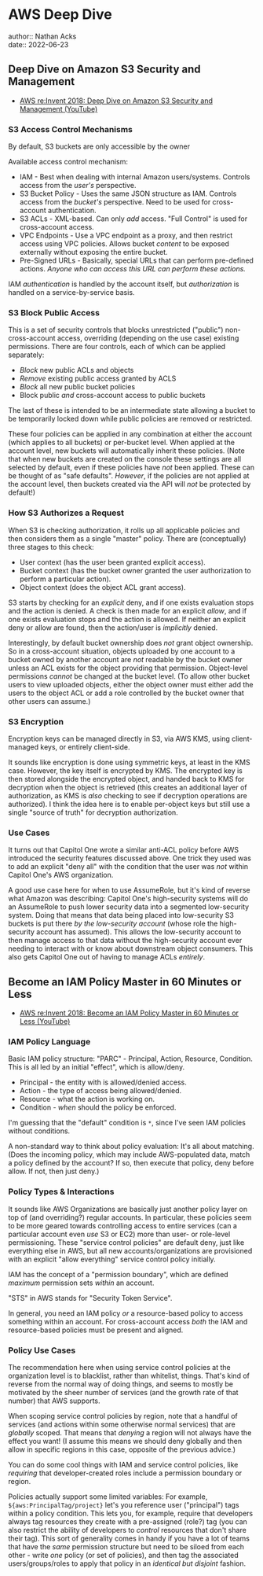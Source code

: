 # AWS Deep Dive

author:: Nathan Acks  
date:: 2022-06-23

## Deep Dive on Amazon S3 Security and Management

* [AWS re:Invent 2018: Deep Dive on Amazon S3 Security and Management (YouTube)](https://youtu.be/x25FSsXrBqU)

### S3 Access Control Mechanisms

By default, S3 buckets are only accessible by the owner

Available access control mechanism:

* IAM - Best when dealing with internal Amazon users/systems. Controls access from the *user's* perspective.
* S3 Bucket Policy - Uses the same JSON structure as IAM. Controls access from the *bucket's* perspective. Need to be used for cross-account authentication.
* S3 ACLs - XML-based. Can only *add* access. "Full Control" is used for cross-account access.
* VPC Endpoints - Use a VPC endpoint as a proxy, and then restrict access using VPC policies. Allows bucket *content* to be exposed externally without exposing the entire bucket.
* Pre-Signed URLs - Basically, special URLs that can perform pre-defined actions. *Anyone who can access this URL can perform these actions.*

IAM *authentication* is handled by the account itself, but *authorization* is handled on a service-by-service basis.

### S3 Block Public Access

This is a set of security controls that blocks unrestricted ("public") non-cross-account access, overriding (depending on the use case) existing permissions. There are four controls, each of which can be applied separately:

* *Block* new public ACLs and objects
* *Remove* existing public access granted by ACLS
* *Block* all new public bucket policies
* Block public *and* cross-account access to public buckets

The last of these is intended to be an intermediate state allowing a bucket to be temporarily locked down while public policies are removed or restricted.

These four policies can be applied in any combination at either the account (which applies to all buckets) or per-bucket level. When applied at the account level, new buckets will automatically inherit these policies. (Note that when new buckets are created on the console these settings are all selected by default, even if these policies have *not* been applied. These can be thought of as "safe defaults". *However*, if the policies are not applied at the account level, then buckets created via the API will *not* be protected by default!)

### How S3 Authorizes a Request

When S3 is checking authorization, it rolls up all applicable policies and then considers them as a single "master" policy. There are (conceptually) three stages to this check:

* User context (has the user been granted explicit access).
* Bucket context (has the bucket owner granted the user authorization to perform a particular action).
* Object context (does the object ACL grant access).

S3 starts by checking for an *explicit* deny, and if one exists evaluation stops and the action is denied. A check is then made for an explicit *allow*, and if one exists evaluation stops and the action is allowed. If neither an explicit deny or allow are found, then the action/user is *implicitly* denied.

Interestingly, by default bucket ownership does *not* grant object ownership. So in a cross-account situation, objects uploaded by one account to a bucket owned by another account are *not* readable by the bucket owner unless an ACL exists for the object providing that permission. Object-level permissions *cannot* be changed at the bucket level. (To allow other bucket users to view uploaded objects, either the object owner must either add the users to the object ACL or add a role controlled by the bucket owner that other users can assume.)

### S3 Encryption

Encryption keys can be managed directly in S3, via AWS KMS, using client-managed keys, or entirely client-side.

It sounds like encryption is done using symmetric keys, at least in the KMS case. However, the key itself is encrypted by KMS. The encrypted key is then stored alongside the encrypted object, and handed back to KMS for decryption when the object is retrieved (this creates an additional layer of authorization, as KMS is *also* checking to see if decryption operations are authorized). I think the idea here is to enable per-object keys but still use a single "source of truth" for decryption authorization.

### Use Cases

It turns out that Capitol One wrote a similar anti-ACL policy before AWS introduced the security features discussed above. One trick they used was to add an explicit "deny all" with the condition that the user was *not* within Capitol One's AWS organization.

A good use case here for when to use AssumeRole, but it's kind of reverse what Amazon was describing: Capitol One's high-security systems will do an AssumeRole to push lower security data into a segmented low-security system. Doing that means that data being placed into low-security S3 buckets is put there *by the low-security account* (whose role the high-security account has assumed). This allows the low-security account to then manage access to that data without the high-security account ever needing to interact with or know about downstream object consumers. This also gets Capitol One out of having to manage ACLs *entirely*.

## Become an IAM Policy Master in 60 Minutes or Less

* [AWS re:Invent 2018: Become an IAM Policy Master in 60 Minutes or Less (YouTube)](https://youtu.be/YQsK4MtsELU)

### IAM Policy Language

Basic IAM policy structure: "PARC" - Principal, Action, Resource, Condition. This is all led by an initial "effect", which is allow/deny.

* Principal - the entity with is allowed/denied access.
* Action - the type of access being allowed/denied.
* Resource - what the action is working on.
* Condition - *when* should the policy be enforced.

I'm guessing that the "default" condition is `*`, since I've seen IAM policies without conditions.

A non-standard way to think about policy evaluation: It's all about matching. (Does the incoming policy, which may include AWS-populated data, match a policy defined by the account? If so, then execute that policy, deny before allow. If not, then just deny.)

### Policy Types & Interactions

It sounds like AWS Organizations are basically just another policy layer on top of (and overriding?) regular accounts. In particular, these policies seem to be more geared towards controlling access to entire services (can a particular account even *use* S3 or EC2) more than user- or role-level permissioning. These "service control policies" are default deny, just like everything else in AWS, but all new accounts/organizations are provisioned with an explicit "allow everything" service control policy initially.

IAM has the concept of a "permission boundary", which are defined *maximum* permission sets *within* an account.

"STS" in AWS stands for "Security Token Service".

In general, you need an IAM policy *or* a resource-based policy to access something within an account. For cross-account access *both* the IAM and resource-based policies must be present and aligned.

### Policy Use Cases

The recommendation here when using service control policies at the organization level is to blacklist, rather than whitelist, things. That's kind of reverse from the normal way of doing things, and seems to mostly be motivated by the sheer number of services (and the growth rate of that number) that AWS supports.

When scoping service control policies by region, note that a handful of services (and actions within some otherwise normal services) that are *globally* scoped. That means that *denying* a region will not always have the effect you want! (I assume this means we should deny globally and then allow in specific regions in this case, opposite of the previous advice.)

You can do some cool things with IAM and service control policies, like *requiring* that developer-created roles include a permission boundary or region.

Policies actually support some limited variables: For example, `${aws:PrincipalTag/project}` let's you reference user ("principal") tags within a policy condition. This lets you, for example, require that developers always tag resources they create with a pre-assigned (role?) tag (you can also restrict the ability of developers to *control* resources that don't share their tag). This sort of generality comes in handy if you have a lot of teams that have the *same* permission structure but need to be siloed from each other - write *one* policy (or set of policies), and then tag the associated users/groups/roles to apply that policy in an *identical but disjoint* fashion.
